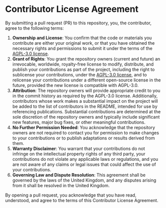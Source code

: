 # Contributor License Agreement

By submitting a pull request (PR) to this repository, you, the contributor, agree to the following terms:

1. **Ownership and License**: You confirm that the code or materials you contribute are either your original work, or that you have obtained the necessary rights and permissions to submit it under the terms of the [AGPL-3.0 license](LICENSE).
2. **Grant of Rights**: You grant the repository owners (current and future) an irrevocable, worldwide, royalty-free license to modify, distribute, and publish your contributions as part of the project, including the right to sublicense your contributions, under the [AGPL-3.0 license](LICENSE), and to relicense your contributions under a different open-source license in the future, provided the new license is compatible with AGPL-3.0.
3. **Attribution**: The repository owners will provide appropriate credit to you in the commit history as required by the AGPL-3.0 license. Additionally, contributors whose work makes a substantial impact on the project will be added to the list of contributors in the README, intended for use by referencing publications. Substantial contributions are determined at the sole discretion of the repository owners and typically include significant new features, major bug fixes, or other meaningful contributions.
4. **No Further Permission Needed**: You acknowledge that the repository owners are not required to contact you for permission to make changes to your contributions or to publish adaptations or results derived from them.
5. **Warranty Disclaimer**: You warrant that your contributions do not infringe on the intellectual property rights of any third party, your contributions do not violate any applicable laws or regulations, and you are not aware of any claims or legal issues that could affect the use of your contributions.
6. **Governing Law and Dispute Resolution**: This agreement shall be governed by the laws of the United Kingdom, and any disputes arising from it shall be resolved in the United Kingdom.

By opening a pull request, you acknowledge that you have read, understood, and agree to the terms of this Contributor License Agreement.
